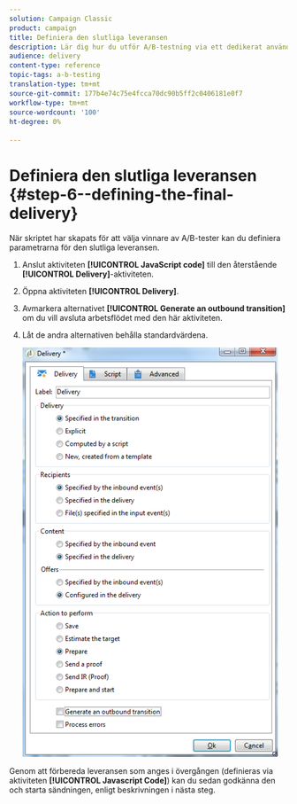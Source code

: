```yaml
---
solution: Campaign Classic
product: campaign
title: Definiera den slutliga leveransen
description: Lär dig hur du utför A/B-testning via ett dedikerat användningsfall.
audience: delivery
content-type: reference
topic-tags: a-b-testing
translation-type: tm+mt
source-git-commit: 177b4e74c75e4fcca70dc90b5ff2c0406181e0f7
workflow-type: tm+mt
source-wordcount: '100'
ht-degree: 0%

---
```



# Definiera den slutliga leveransen {#step-6--defining-the-final-delivery}

När skriptet har skapats för att välja vinnare av A/B-tester kan du definiera parametrarna för den slutliga leveransen.

1. Anslut aktiviteten **[!UICONTROL JavaScript code]** till den återstående **[!UICONTROL Delivery]**-aktiviteten.
1. Öppna aktiviteten **[!UICONTROL Delivery]**.
1. Avmarkera alternativet **[!UICONTROL Generate an outbound transition]** om du vill avsluta arbetsflödet med den här aktiviteten.
1. Låt de andra alternativen behålla standardvärdena.

   ![](assets/ab_test_final_delivery.png)

Genom att förbereda leveransen som anges i övergången (definieras via aktiviteten **[!UICONTROL Javascript Code]**) kan du sedan godkänna den och starta sändningen, enligt beskrivningen i nästa steg.
